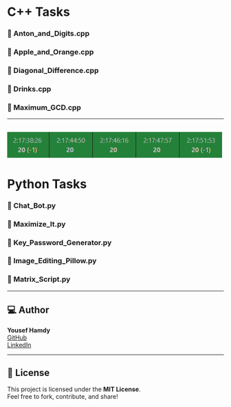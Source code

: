 # C++ Tasks

### 📁 Anton_and_Digits.cpp  
### 📁 Apple_and_Orange.cpp  
### 📁 Diagonal_Difference.cpp  
### 📁 Drinks.cpp  
### 📁 Maximum_GCD.cpp  
---
![Tasks Screenshot](https://github.com/yousef-788/MindCloud/blob/main/C%2B%2B%20Tasks/assets/Validation.png)
---
# Python Tasks

### 📁 Chat_Bot.py  
### 📁 Maximize_It.py  
### 📁 Key_Password_Generator.py  
### 📁 Image_Editing_Pillow.py  
### 📁 Matrix_Script.py 
---
## 💻 Author

**Yousef Hamdy**  
[GitHub](https://github.com/yousef-788)  
[LinkedIn](https://www.linkedin.com/in/yousef-hamdy-ee)

---

## 📄 License

This project is licensed under the **MIT License**.  
Feel free to fork, contribute, and share!
